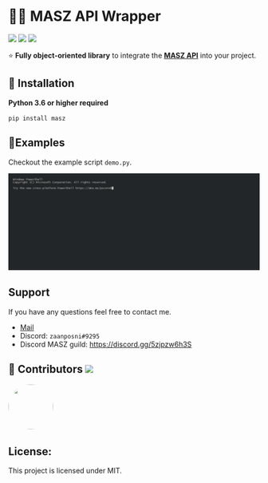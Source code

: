 <h1>👮‍♂️ MASZ API Wrapper</h1>
<p>
<img src="https://img.shields.io/pypi/pyversions/masz" />
<img src="https://img.shields.io/pypi/v/masz" />
<a href="https://github.com/zaanposni/masz-api-wrapper/blob/dev/LICENSE"><img src="https://img.shields.io/github/license/zaanposni/masz-api-wrapper.svg"/></a>
</p>

⭐ **Fully object-oriented library** to integrate the <a href="https://github.com/zaanposni/discord-masz" target="_blank">**MASZ API**</a> into your project.

## 🚀 Installation

**Python 3.6 or higher required**
```
pip install masz
```

## 👀Examples

Checkout the example script `demo.py`.

![demo.gif](demo.gif)

## Support

If you have any questions feel free to contact me.
- [Mail](mailto:masz@zaanposni.com)
- Discord: `zaanposni#9295`
- Discord MASZ guild: https://discord.gg/5zjpzw6h3S

## 🤝 Contributors <img src="https://img.shields.io/badge/contributions-welcome-brightgreen.svg?style=flat"/>

<a href="https://github.com/zaanposni"><img src="https://avatars3.githubusercontent.com/u/24491035?s=460&v=4"
                                            height=90px, width=90px style="border-radius: 50%" /></a>

## License:

This project is licensed under MIT.
